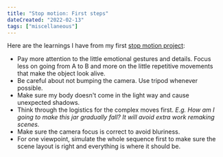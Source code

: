 ```yaml
---
title: "Stop motion: First steps"
dateCreated: "2022-02-13"
tags: ["miscellaneous"]
---
```


Here are the learnings I have from my first [stop motion project](/posts/destination):

- Pay more attention to the little emotional gestures and details. Focus less on going from A to B and more on the little repetitive movements that make the object look alive.
- Be careful about not bumping the camera. Use tripod whenever possible.
- Make sure my body doesn't come in the light way and cause unexpected shadows.
- Think through the logistics for the complex moves first. _E.g. How am I going to make this jar gradually fall? It will avoid extra work remaking scenes._
- Make sure the camera focus is correct to avoid bluriness.
- For one viewpoint, simulate the whole sequence first to make sure the scene layout is right and everything is where it should be.
